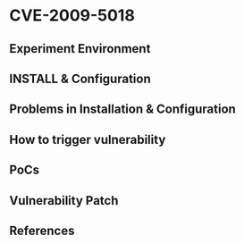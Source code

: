 # CVE-2009-5018

## Experiment Environment

## INSTALL & Configuration

## Problems in Installation & Configuration

## How to trigger vulnerability

## PoCs

## Vulnerability Patch

## References
